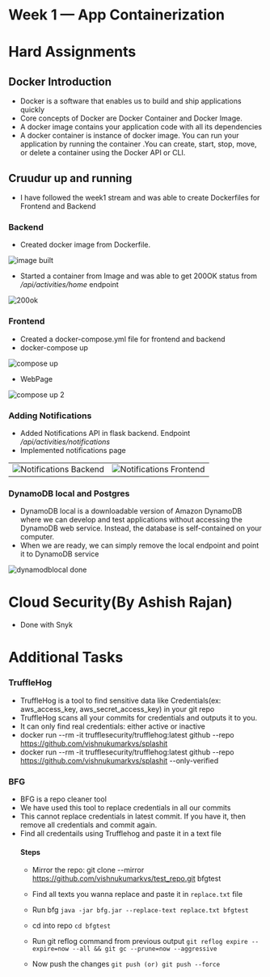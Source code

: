# Week 1 — App Containerization

# Hard Assignments

## Docker Introduction
- Docker is a software that enables us to build and ship applications quickly
- Core concepts of Docker are Docker Container and Docker Image.
- A docker image contains your application code with all its dependencies
- A docker container is instance of docker image. You can run your application by running the container .You can create, start, stop, move, or delete a container using the Docker API or CLI.

## Cruudur up and running
- I have followed the week1 stream and was able to create Dockerfiles for Frontend and Backend
### Backend
- Created docker image from Dockerfile.

![image built](https://user-images.githubusercontent.com/116954249/220102496-6702795b-cc3e-4440-9258-7552ac6397d2.png)

- Started a container from Image and was able to get 200OK status from */api/activities/home* endpoint

![200ok](https://user-images.githubusercontent.com/116954249/220102899-9da7d7ef-0837-4ed1-9331-1a6aaf15d0ea.png)

### Frontend
- Created a docker-compose.yml file for frontend and backend
- docker-compose up


![compose up](https://user-images.githubusercontent.com/116954249/220103513-9ae26bdc-7e1d-47c1-a043-1ac1293b1f05.png)

- WebPage

![compose up 2](https://user-images.githubusercontent.com/116954249/220103672-b9d2205f-8c54-4673-9dc4-f5547d35cb70.png)

### Adding Notifications
- Added Notifications API in flask backend. Endpoint */api/activities/notifications*
- Implemented notifications page

<table>
  <tr>
    <td><img src="https://user-images.githubusercontent.com/116954249/221242035-ebef00ad-834d-4964-a016-dd0eaefa17e5.png" alt="Notifications Backend"></td>
    <td><img src="https://user-images.githubusercontent.com/116954249/221242084-a01ed4b1-96eb-4763-94a0-41604b98dd5e.png" alt="Notifications Frontend"></td>
  </tr>
</table>

### DynamoDB local and Postgres
- DynamoDB local is a downloadable version of Amazon DynamoDB where we can develop and test applications without accessing the DynamoDB web service. Instead, the database is self-contained on your computer. 
- When we are ready, we can simply remove the local endpoint and point it to DynamoDB service

![dynamodblocal done](https://user-images.githubusercontent.com/116954249/221244286-8314227f-6969-4aca-baf5-43f414fa38da.png)


# Cloud Security(By Ashish Rajan)
- Done with Snyk

# Additional Tasks

### TruffleHog
- TruffleHog is a tool to find sensitive data like Credentials(ex: aws_access_key, aws_secret_access_key) in your git repo
- TruffleHog scans all your commits for credentials and outputs it to you.
- It can only find real credentials: either active or inactive
- docker run --rm -it trufflesecurity/trufflehog:latest github --repo https://github.com/vishnukumarkvs/splashit
- docker run --rm -it trufflesecurity/trufflehog:latest github --repo https://github.com/vishnukumarkvs/splashit --only-verified

### BFG
- BFG is a repo cleaner tool
- We have used this tool to replace credentials in all our commits
- This cannot replace credentials in latest commit. If you have it, then remove all credentials and commit again.
- Find all credentails using Trufflehog and paste it in a text file
  #### Steps
   - Mirror the repo:
   git clone --mirror https://github.com/vishnukumarkvs/test_repo.git bfgtest
   
   - Find all texts you wanna replace and paste it in `replace.txt` file

   - Run bfg
   `java -jar bfg.jar --replace-text replace.txt bfgtest`

   - cd into repo
   `cd bfgtest`

   - Run git reflog command from previous output
   `git reflog expire --expire=now --all && git gc --prune=now --aggressive`

   - Now push the changes
   `git push (or) git push --force`
